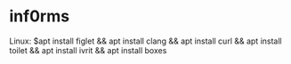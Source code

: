 # inf0rms
Linux: $apt install figlet &amp;&amp; apt install clang &amp;&amp; apt install curl &amp;&amp; apt install toilet &amp;&amp; apt install ivrit &amp;&amp; apt install boxes
